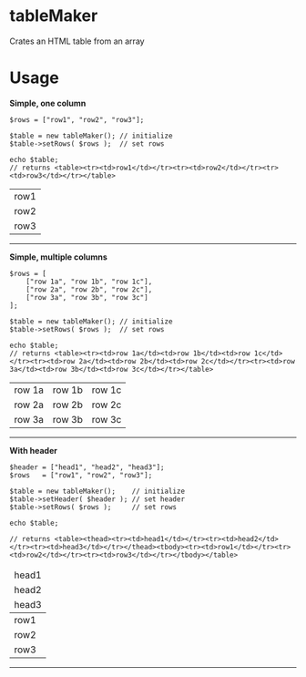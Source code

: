 # tableMaker

Crates an HTML table from an array

# Usage

<b>Simple, one column</b>

```
$rows = ["row1", "row2", "row3"];

$table = new tableMaker(); // initialize
$table->setRows( $rows );  // set rows

echo $table;
// returns <table><tr><td>row1</td></tr><tr><td>row2</td></tr><tr><td>row3</td></tr></table>
```
<table><tr><td>row1</td></tr><tr><td>row2</td></tr><tr><td>row3</td></tr></table>

<hr />

<b>Simple, multiple columns</b>

```
$rows = [
	["row 1a", "row 1b", "row 1c"],
	["row 2a", "row 2b", "row 2c"],
	["row 3a", "row 3b", "row 3c"]
];

$table = new tableMaker(); // initialize
$table->setRows( $rows );  // set rows

echo $table;
// returns <table><tr><td>row 1a</td><td>row 1b</td><td>row 1c</td></tr><tr><td>row 2a</td><td>row 2b</td><td>row 2c</td></tr><tr><td>row 3a</td><td>row 3b</td><td>row 3c</td></tr></table>
```
<table><tr><td>row 1a</td><td>row 1b</td><td>row 1c</td></tr><tr><td>row 2a</td><td>row 2b</td><td>row 2c</td></tr><tr><td>row 3a</td><td>row 3b</td><td>row 3c</td></tr></table>

<hr />

<b>With header</b>
```
$header = ["head1", "head2", "head3"];
$rows   = ["row1", "row2", "row3"];

$table = new tableMaker();    // initialize
$table->setHeader( $header ); // set header
$table->setRows( $rows );     // set rows

echo $table;

// returns <table><thead><tr><td>head1</td></tr><tr><td>head2</td></tr><tr><td>head3</td></tr></thead><tbody><tr><td>row1</td></tr><tr><td>row2</td></tr><tr><td>row3</td></tr></tbody></table>
```

<table><thead><tr><td>head1</td></tr><tr><td>head2</td></tr><tr><td>head3</td></tr></thead><tbody><tr><td>row1</td></tr><tr><td>row2</td></tr><tr><td>row3</td></tr></tbody></table>

<hr />
